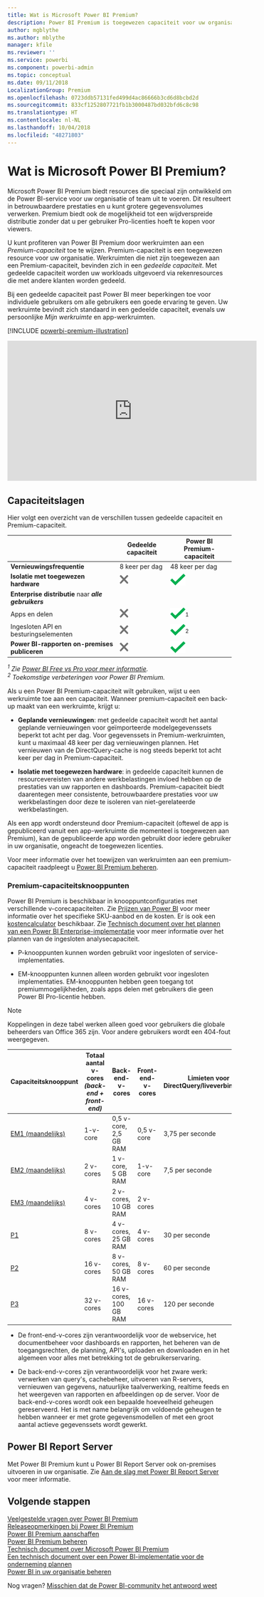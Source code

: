 ```yaml
---
title: Wat is Microsoft Power BI Premium?
description: Power BI Premium is toegewezen capaciteit voor uw organisatie of team om u betrouwbaardere prestaties en grotere gegevensvolumes te kunnen bieden, zonder dat u voor iedere gebruiker een licentie hoeft te kopen.
author: mgblythe
ms.author: mblythe
manager: kfile
ms.reviewer: ''
ms.service: powerbi
ms.component: powerbi-admin
ms.topic: conceptual
ms.date: 09/11/2018
LocalizationGroup: Premium
ms.openlocfilehash: 0723ddb57131fed499d4ac86666b3cd6d8bcbd2d
ms.sourcegitcommit: 833cf1252807721fb1b3000487bd032bfd6c8c98
ms.translationtype: HT
ms.contentlocale: nl-NL
ms.lasthandoff: 10/04/2018
ms.locfileid: "48271803"
---
```

# <a name="what-is-microsoft-power-bi-premium"></a>Wat is Microsoft Power BI Premium?

Microsoft Power BI Premium biedt resources die speciaal zijn ontwikkeld om de Power BI-service voor uw organisatie of team uit te voeren. Dit resulteert in betrouwbaardere prestaties en u kunt grotere gegevensvolumes verwerken. Premium biedt ook de mogelijkheid tot een wijdverspreide distributie zonder dat u per gebruiker Pro-licenties hoeft te kopen voor viewers.

U kunt profiteren van Power BI Premium door werkruimten aan een *Premium-capaciteit* toe te wijzen. Premium-capaciteit is een toegewezen resource voor uw organisatie. Werkruimten die niet zijn toegewezen aan een Premium-capaciteit, bevinden zich in een *gedeelde capaciteit*. Met gedeelde capaciteit worden uw workloads uitgevoerd via rekenresources die met andere klanten worden gedeeld. 

Bij een gedeelde capaciteit past Power BI meer beperkingen toe voor individuele gebruikers om alle gebruikers een goede ervaring te geven. Uw werkruimte bevindt zich standaard in een gedeelde capaciteit, evenals uw persoonlijke *Mijn werkruimte* en app-werkruimten.

[!INCLUDE [powerbi-premium-illustration](./includes/powerbi-premium-illustration.md)]

<iframe width="560" height="315" src="https://www.youtube.com/embed/lNQDkN0GXzU?rel=0&amp;showinfo=0" frameborder="0" allowfullscreen></iframe>

## <a name="capacity-tiers"></a>Capaciteitslagen

Hier volgt een overzicht van de verschillen tussen gedeelde capaciteit en Premium-capaciteit.

|  | Gedeelde capaciteit | Power BI Premium-capaciteit |
| --- | --- | --- |
| **Vernieuwingsfrequentie** |8 keer per dag |48 keer per dag |
| **Isolatie met toegewezen hardware** |![](media/service-premium/not-available.png "Niet beschikbaar") |![](media/service-premium/available.png "Beschikbaar") |
| **Enterprise distributie** naar ***alle gebruikers*** | | |
| Apps en delen |![](media/service-premium/not-available.png "Niet beschikbaar") |![](media/service-premium/available.png "Beschikbaar")<sup>1</sup> |
| Ingesloten API en besturingselementen |![](media/service-premium/not-available.png "Niet beschikbaar") |![](media/service-premium/available.png "Beschikbaar")<sup>2</sup> |
| **Power BI-rapporten on-premises publiceren** |![](media/service-premium/not-available.png "Niet beschikbaar") |![](media/service-premium/available.png "Beschikbaar") |

*<sup>1</sup> Zie [Power BI Free vs Pro voor meer informatie](service-features-license-type.md).*  
*<sup>2</sup> Toekomstige verbeteringen voor Power BI Premium.*

Als u een Power BI Premium-capaciteit wilt gebruiken, wijst u een werkruimte toe aan een capaciteit. Wanneer premium-capaciteit een back-up maakt van een werkruimte, krijgt u:

* **Geplande vernieuwingen**: met gedeelde capaciteit wordt het aantal geplande vernieuwingen voor geïmporteerde modelgegevenssets beperkt tot acht per dag. Voor gegevenssets in Premium-werkruimten, kunt u maximaal 48 keer per dag vernieuwingen plannen. Het vernieuwen van de DirectQuery-cache is nog steeds beperkt tot acht keer per dag in Premium-capaciteit.

* **Isolatie met toegewezen hardware**: in gedeelde capaciteit kunnen de resourcevereisten van andere werkbelastingen invloed hebben op de prestaties van uw rapporten en dashboards. Premium-capaciteit biedt daarentegen meer consistente, betrouwbaardere prestaties voor uw werkbelastingen door deze te isoleren van niet-gerelateerde werkbelastingen.

Als een app wordt ondersteund door Premium-capaciteit (oftewel de app is gepubliceerd vanuit een app-werkruimte die momenteel is toegewezen aan Premium), kan de gepubliceerde app worden gebruikt door iedere gebruiker in uw organisatie, ongeacht de toegewezen licenties.

Voor meer informatie over het toewijzen van werkruimten aan een premium-capaciteit raadpleegt u [Power BI Premium beheren](service-admin-premium-manage.md).

<a name="premiumskus"/>

### <a name="premium-capacity-nodes"></a>Premium-capaciteitsknooppunten

Power BI Premium is beschikbaar in knooppuntconfiguraties met verschillende v-corecapaciteiten. Zie [Prijzen van Power BI](https://powerbi.microsoft.com/pricing/) voor meer informatie over het specifieke SKU-aanbod en de kosten. Er is ook een [kostencalculator](https://powerbi.microsoft.com/calculator/) beschikbaar. Zie [Technisch document over het plannen van een Power BI Enterprise-implementatie](https://aka.ms/pbienterprisedeploy) voor meer informatie over het plannen van de ingesloten analysecapaciteit.

* P-knooppunten kunnen worden gebruikt voor ingesloten of service-implementaties.

* EM-knooppunten kunnen alleen worden gebruikt voor ingesloten implementaties. EM-knooppunten hebben geen toegang tot premiummogelijkheden, zoals apps delen met gebruikers die geen Power BI Pro-licentie hebben.

>[!NOTE]
>Koppelingen in deze tabel werken alleen goed voor gebruikers die globale beheerders van Office 365 zijn. Voor andere gebruikers wordt een 404-fout weergegeven.

| Capaciteitsknooppunt | Totaal aantal v-cores<br/>*(back-end + front-end)* | Back-end-v-cores | Front-end-v-cores | Limieten voor DirectQuery/liveverbindingen | Maximaal aantal paginaweergaven (rendering) tijdens piekuren | Beschikbaarheid |
| --- | --- | --- | --- | --- | --- | --- |
| [EM1 (maandelijks)](https://portal.office.com/SubscriptionDetails?OfferId=4004702D-749C-4F74-BF47-3048F1833780&adminportal=1) |1-v-core |0,5 v-core, 2,5 GB RAM |0,5 v-core |3,75 per seconde |150-300 |Beschikbaar |
| [EM2 (maandelijks)](https://portal.office.com/SubscriptionDetails?OfferId=4004702D-749C-4F74-BF47-3048F1833780&adminportal=1) |2 v-cores |1 v-core, 5 GB RAM |1-v-core |7,5 per seconde |301-600 |Beschikbaar |
| [EM3 (maandelijks)](https://portal.office.com/SubscriptionDetails?OfferId=4004702D-749C-4F74-BF47-3048F1833780&adminportal=1) |4 v-cores |2 v-cores, 10 GB RAM |2 v-cores | |601-1200 |Beschikbaar |
| [P1](https://portal.office.com/SubscriptionDetails?OfferId=b3ec5615-cc11-48de-967d-8d79f7cb0af1&adminportal=1) |8 v-cores |4 v-cores, 25 GB RAM |4 v-cores |30 per seconde |1.201-2.400 |Beschikbaar ([maandelijks](https://portal.office.com/SubscriptionDetails?OfferId=E4C8EDD3-74A1-4D42-A738-C647972FBE81&adminportal=1) is ook beschikbaar) |
| [P2](https://portal.office.com/SubscriptionDetails?OfferId=062F2AA7-B4BC-4B0E-980F-2072102D8605&adminportal=1) |16 v-cores |8 v-cores, 50 GB RAM |8 v-cores |60 per seconde |2.401-4.800 |Beschikbaar |
| [P3](https://portal.office.com/SubscriptionDetails?OfferId=40c7d673-375c-42a1-84ca-f993a524fed0&adminportal=1) |32 v-cores |16 v-cores, 100 GB RAM |16 v-cores |120 per seconde |4.801-9.600 |Beschikbaar |

* De front-end-v-cores zijn verantwoordelijk voor de webservice, het documentbeheer voor dashboards en rapporten, het beheren van de toegangsrechten, de planning, API's, uploaden en downloaden en in het algemeen voor alles met betrekking tot de gebruikerservaring.

* De back-end-v-cores zijn verantwoordelijk voor het zware werk: verwerken van query's, cachebeheer, uitvoeren van R-servers, vernieuwen van gegevens, natuurlijke taalverwerking, realtime feeds en het weergeven van rapporten en afbeeldingen op de server. Voor de back-end-v-cores wordt ook een bepaalde hoeveelheid geheugen gereserveerd. Het is met name belangrijk om voldoende geheugen te hebben wanneer er met grote gegevensmodellen of met een groot aantal actieve gegevenssets wordt gewerkt.

## <a name="power-bi-report-server"></a>Power BI Report Server
Met Power BI Premium kunt u Power BI Report Server ook on-premises uitvoeren in uw organisatie. Zie [Aan de slag met Power BI Report Server](report-server/get-started.md) voor meer informatie.

## <a name="next-steps"></a>Volgende stappen
[Veelgestelde vragen over Power BI Premium](service-premium-faq.md)  
[Releaseopmerkingen bij Power BI Premium](service-premium-release-notes.md)  
[Power BI Premium aanschaffen](service-admin-premium-purchase.md)  
[Power BI Premium beheren](service-admin-premium-manage.md)  
[Technisch document over Microsoft Power BI Premium](https://aka.ms/pbipremiumwhitepaper)  
[Een technisch document over een Power BI-implementatie voor de onderneming plannen](https://aka.ms/pbienterprisedeploy)  
[Power BI in uw organisatie beheren](service-admin-administering-power-bi-in-your-organization.md)  

Nog vragen? [Misschien dat de Power BI-community het antwoord weet](https://community.powerbi.com/)
